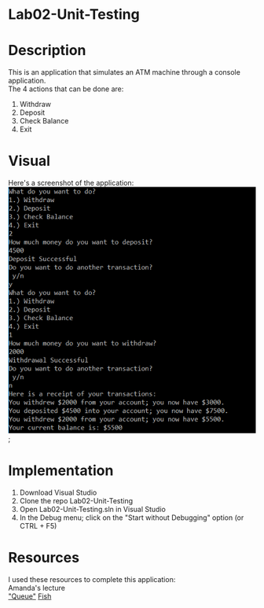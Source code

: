 # Lab02-Unit-Testing

# Description
This is an application that simulates an ATM machine through a console application.  
The 4 actions that can be done are:  
1. Withdraw
2. Deposit
3. Check Balance
4. Exit

# Visual
Here's a screenshot of the application:  
![Console Application of an ATM](console_app_ATM.PNG);

# Implementation
1. Download Visual Studio
2. Clone the repo Lab02-Unit-Testing
3. Open Lab02-Unit-Testing.sln in Visual Studio
4. In the Debug menu; click on the "Start without Debugging" option (or CTRL + F5)

# Resources
I used these resources to complete this application:  
Amanda's lecture  
["Queue<T>"](https://msdn.microsoft.com/en-us/library/t249c2y7(v=vs.110).aspx)  
[Fish](http://www.ascii-art.de/ascii/def/fish.txt)
